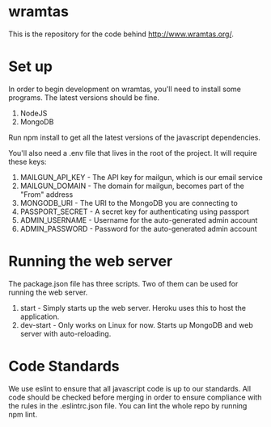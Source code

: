 ﻿# wramtas

This is the repository for the code behind http://www.wramtas.org/.

# Set up

In order to begin development on wramtas, you'll need to install some programs.  The latest versions should be fine.
1. NodeJS
2. MongoDB

Run npm install to get all the latest versions of the javascript dependencies.

You'll also need a .env file that lives in the root of the project.  It will require these keys:
1. MAILGUN_API_KEY - The API key for mailgun, which is our email service
2. MAILGUN_DOMAIN - The domain for mailgun, becomes part of the "From" address
3. MONGODB_URI - The URI to the MongoDB you are connecting to
4. PASSPORT_SECRET - A secret key for authenticating using passport
5. ADMIN_USERNAME - Username for the auto-generated admin account
6. ADMIN_PASSWORD - Password for the auto-generated admin account

# Running the web server
The package.json file has three scripts.  Two of them can be used for running the web server.
1. start - Simply starts up the web server. Heroku uses this to host the application.
2. dev-start - Only works on Linux for now.  Starts up MongoDB and web server with auto-reloading.

# Code Standards
We use eslint to ensure that all javascript code is up to our standards.  All code should be checked before merging in order to ensure compliance with the rules in the .eslintrc.json file.  You can lint the whole repo by running npm lint.

